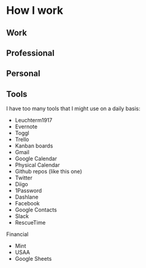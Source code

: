 # How I work

## Work

## Professional

## Personal

## Tools

I have too many tools that I might use on a daily basis:
- Leuchterm1917
- Evernote
- Toggl
- Trello
- Kanban boards
- Gmail
- Google Calendar
- Physical Calendar 
- Github repos (like this one)
- Twitter
- Diigo
- 1Password
- Dashlane
- Facebook
- Google Contacts
- Slack
- RescueTime


Financial
- Mint
- USAA
- Google Sheets
